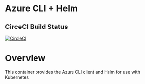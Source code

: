 # Azure CLI + Helm

## CirceCI Build Status
[![CircleCI](https://circleci.com/gh/mrfoh/azurecli-helm/tree/master.svg?style=svg)](https://circleci.com/gh/mrfoh/azurecli-helm/tree/master)

# Overview
This container provides the Azure CLI client and Helm for use with Kubernetes
